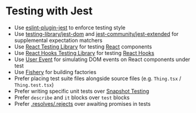 # Testing with Jest

- Use [eslint-plugin-jest] to enforce testing style
- Use [testing-library/jest-dom] and [jest-community/jest-extended] for supplemental expectation matchers
- Use [React Testing Library] for testing [React](../react/README.md) components
- Use [React Hooks Testing Library] for testing [React Hooks]
- Use [User Event] for simulating DOM events on React components under test
- Use [Fishery] for building factories
- Prefer placing test suite files alongside source files (e.g. `Thing.tsx` / `Thing.test.tsx`)
- Prefer writing specific unit tests over [Snapshot Testing]
- Prefer `describe` and `it` blocks over `test` blocks
- Prefer [.resolves/.rejects] over awaiting promises in tests

[eslint-plugin-jest]: https://github.com/jest-community/eslint-plugin-jest
[testing-library/jest-dom]: https://github.com/testing-library/jest-dom
[react testing library]: https://github.com/testing-library/react-testing-library
[react hooks testing library]: https://github.com/testing-library/react-hooks-testing-library
[react hooks]: https://reactjs.org/docs/hooks-overview.html
[user event]: https://github.com/testing-library/user-event
[fishery]: https://github.com/thoughtbot/fishery
[snapshot testing]: https://jestjs.io/docs/en/snapshot-testing
[jest-community/jest-extended]: https://github.com/jest-community/jest-extended
[.resolves/.rejects]: https://jestjs.io/docs/en/asynchronous#resolves--rejects
